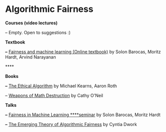 # Algorithmic Fairness

**Courses \(video lectures\)**

– Empty. Open to suggestions :\)



**Textbook** 

**–** [Fairness and machine learning \(Online textbook\)](https://fairmlbook.org/) by Solon Barocas, Moritz Hardt, Arvind Narayanan

\*\*\*\*

**Books**

**–** [The Ethical Algorithm](https://www.goodreads.com/book/show/44244975-the-ethical-algorithm) by  Michael Kearns, Aaron Roth

– [Weapons of Math Destruction](https://www.goodreads.com/book/show/28186015-weapons-of-math-destruction) by Cathy O'Neil  


 **Talks**

**–** [Fairness in Machine Learning ****seminar](https://vimeo.com/248490141) by Solon Barocas, Moritz Hardt

**–** [The Emerging Theory of Algorithmic Fairness](https://www.youtube.com/watch?v=g-z84_nRQhw) by Cyntia Dwork

